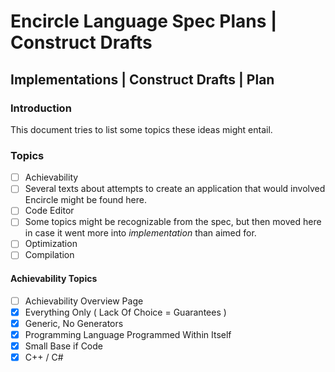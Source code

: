 Encircle Language Spec Plans | Construct Drafts
===============================================

Implementations | Construct Drafts | Plan
-----------------------------------------

### Introduction

This document tries to list some topics these ideas might entail.

### Topics

- [ ] Achievability
- [ ] Several texts about attempts to create an application that would involved Encircle might be found here.
- [ ] Code Editor
- [ ] Some topics might be recognizable from the spec, but then moved here in case it went more into *implementation* than aimed for.
- [ ] Optimization
- [ ] Compilation

#### Achievability Topics

- [ ] Achievability Overview Page
- [x] Everything Only ( Lack Of Choice = Guarantees )
- [x] Generic, No Generators
- [x] Programming Language Programmed Within Itself
- [x] Small Base if Code
- [x] C++ / C\#

